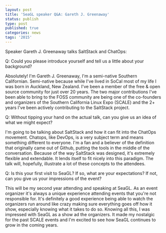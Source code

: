 ```yaml
---
layout: post
title: 'SeaGL speaker Q&A: Gareth J. Greenaway'
status: publish
type: post
published: true
categories: news
tags: '2015'
---
```


Speaker Gareth J. Greenaway talks SaltStack and ChatOps:

Q: Could you please introduce yourself and tell us a little about your
background?

Absolutely! I'm Gareth J. Greenaway, I'm a semi-native Southern Californian.
Semi-native because while I've lived in SoCal most of my life I was born in
Auckland, New Zealand. I've been a member of the free & open source community
for just over 20 years. The two major contributions I've been able to bring
to the FOSS community are being one of the co-founders and organizers of the
Southern California Linux Expo (SCALE) and the 2+ years I've been actively
contributing to the SaltStack project.

Q: Without tipping your hand on the actual talk, can you give us an
idea of what we might expect?

I'm going to be talking about SaltStack and how it can fit into the ChatOps
movement. Chatops, like DevOps, is a very subject term and means something
different to everyone. I'm a fan and a believer of the definition that
originally came out of Github, putting the tools in the middle of the
conversation. Because of the way SaltStack was designed, it's extremely
flexible and extendable. It lends itself to fit nicely into this paradigm.
The talk will, hopefully, illustrate a lot of these concepts to the attendees.

Q: Is this your first visit to SeaGL? If so, what are your expectations? If
not, can you give us your impressions of the event?

This will be my second year attending and speaking at SeaGL. As an event
organizer it's always a unique experience attending events that you're not
responsible for. It's definitely a good experience being able to watch the
organizers run around like crazy making sure everything goes off how it show,
especially knowing what it takes to do so. Knowing all this, I was impressed
with SeaGL as a show ad the organizers. It made my nostalgic for the past
SCALE events and I'm excited to see how SeaGL continues to grow in the coming
years.
